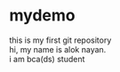 # mydemo
this is  my first git repository
<br>
hi, my name is alok nayan.
<br>
i am bca(ds) student
